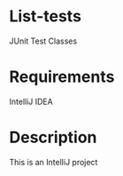 # List-tests
JUnit Test Classes

# Requirements
IntelliJ IDEA

# Description
This is an IntelliJ project
